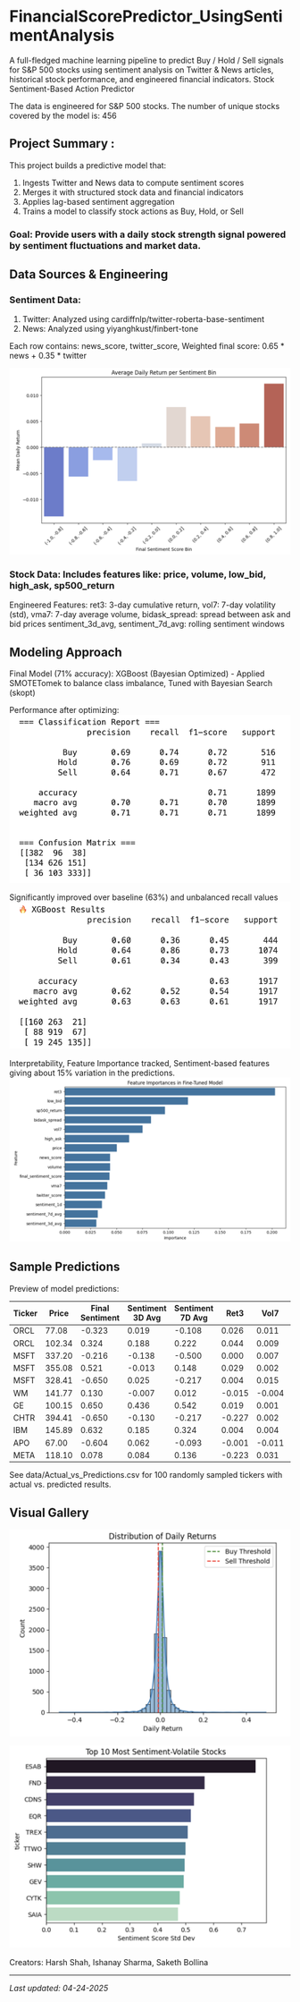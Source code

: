 # FinancialScorePredictor_UsingSentimentAnalysis
A full-fledged machine learning pipeline to predict Buy / Hold / Sell signals for S&P 500 stocks using sentiment analysis on Twitter & News articles, historical stock performance, and engineered financial indicators. Stock Sentiment-Based Action Predictor

The data is engineered for S&P 500 stocks. The number of unique stocks covered by the model is: 456

## **Project Summary :**

This project builds a predictive model that: 
1) Ingests Twitter and News data to compute sentiment scores
2) Merges it with structured stock data and financial indicators
3) Applies lag-based sentiment aggregation
4) Trains a model to classify stock actions as Buy, Hold, or Sell

### **Goal:** Provide users with a daily stock strength signal powered by sentiment fluctuations and market data.

## **Data Sources & Engineering**

### **Sentiment Data:**
1) Twitter: Analyzed using cardiffnlp/twitter-roberta-base-sentiment
2) News: Analyzed using yiyanghkust/finbert-tone

Each row contains: news_score, twitter_score, Weighted final score: 0.65 * news + 0.35 * twitter

![SentimentPerformance](visualization/Sentiment_performance.png)

### **Stock Data:** Includes features like: price, volume, low_bid, high_ask, sp500_return
Engineered Features: ret3: 3-day cumulative return, vol7: 7-day volatility (std), vma7: 7-day average volume, bidask_spread: spread between ask and bid prices
sentiment_3d_avg, sentiment_7d_avg: rolling sentiment windows

## **Modeling Approach**

Final Model (71% accuracy): XGBoost (Bayesian Optimized) - Applied SMOTETomek to balance class imbalance, Tuned with Bayesian Search (skopt)

Performance after optimizing:
![FinalModel](visualization/Bayes_XGB.png)

Significantly improved over baseline (63%) and unbalanced recall values 
![BaselineModel](visualization/Baseline_model.png)

Interpretability, Feature Importance tracked, Sentiment-based features giving about 15% variation in the predictions.
![FeatureImportance](visualization/Feature_Imp_final.png)


## **Sample Predictions**

Preview of model predictions:

| Ticker | Price   | Final Sentiment | Sentiment 3D Avg | Sentiment 7D Avg | Ret3   | Vol7   | Actual Action | Predicted Action |
|--------|---------|------------------|------------------|------------------|--------|--------|----------------|-------------------|
| ORCL   | 77.08   | -0.323           | 0.019            | -0.108           | 0.026  | 0.011  | Buy            | Buy               |
| ORCL   | 102.34  | 0.324            | 0.188            | 0.222            | 0.044  | 0.009  | Buy            | Buy               |
| MSFT   | 337.20  | -0.216           | -0.138           | -0.500           | 0.000  | 0.007  | Buy            | Buy               |
| MSFT   | 355.08  | 0.521            | -0.013           | 0.148            | 0.029  | 0.002  | Sell           | Buy               |
| MSFT   | 328.41  | -0.650           | 0.025            | -0.217           | 0.004  | 0.015  | Buy            | Buy               |
| WM     | 141.77  | 0.130            | -0.007           | 0.012            | -0.015 | -0.004 | Hold           | Hold              |
| GE     | 100.15  | 0.650            | 0.436            | 0.542            | 0.019  | 0.001  | Hold           | Hold              |
| CHTR   | 394.41  | -0.650           | -0.130           | -0.217           | -0.227 | 0.002  | Sell           | Sell              |
| IBM    | 145.89  | 0.632            | 0.185            | 0.324            | 0.004  | 0.004  | Hold           | Hold              |
| APO    | 67.00   | -0.604           | 0.062            | -0.093           | -0.001 | -0.011 | Hold           | Hold              |
| META   | 118.10  | 0.078            | 0.084            | 0.136            | -0.223 | 0.031  | Buy            | Buy               |

See data/Actual_vs_Predictions.csv for 100 randomly sampled tickers with actual vs. predicted results.


## **Visual Gallery**

![ThresholdStocksRange](visualization/Threshold_range.png)

![Top10SentimentVolatileStocks](visualization/Top_10_sentiment_volatile_stocks.png)

Creators: Harsh Shah, Ishanay Sharma, Saketh Bollina

---
_Last updated: 04-24-2025_
